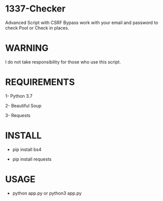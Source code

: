 # 1337-Checker
Advanced Script with CSRF Bypass work with your email and password to check Pool or Check in places.
# WARNING
I do not take responsibility for those who use this script.

# REQUIREMENTS
1- Python 3.7

2- Beautiful Soup

3- Requests

# INSTALL
- pip install bs4

- pip install requests

# USAGE
- python app.py or python3 app.py
